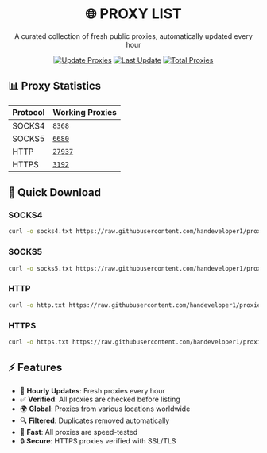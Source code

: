 <div align="center">

# 🌐 PROXY LIST

A curated collection of fresh public proxies, automatically updated every hour

[![Update Proxies](https://github.com/handeveloper1/proxies/actions/workflows/Github.Action.Proxies.yml/badge.svg)](https://github.com/handeveloper1/proxies/actions/workflows/Github.Action.Proxies.yml)
[![Last Update](https://img.shields.io/badge/Updated-2025.04.01/15:02:36Z-brightgreen.svg)](#)
[![Total Proxies](https://img.shields.io/badge/Total%20Proxies-46177-blue.svg)](#)

</div>

## 📊 Proxy Statistics
| Protocol | Working Proxies |
|----------|----------------|
| SOCKS4   | [`8368`](https://raw.githubusercontent.com/handeveloper1/proxies/main/proxies/socks4.txt) |
| SOCKS5   | [`6680`](https://raw.githubusercontent.com/handeveloper1/proxies/main/proxies/socks5.txt) |
| HTTP     | [`27937`](https://raw.githubusercontent.com/handeveloper1/proxies/main/proxies/http.txt) |
| HTTPS    | [`3192`](https://raw.githubusercontent.com/handeveloper1/proxies/main/proxies/https.txt) |

## 🚀 Quick Download

### SOCKS4
```bash
curl -o socks4.txt https://raw.githubusercontent.com/handeveloper1/proxies/main/proxies/socks4.txt
```

### SOCKS5
```bash
curl -o socks5.txt https://raw.githubusercontent.com/handeveloper1/proxies/main/proxies/socks5.txt
```

### HTTP
```bash
curl -o http.txt https://raw.githubusercontent.com/handeveloper1/proxies/main/proxies/http.txt
```

### HTTPS
```bash
curl -o https.txt https://raw.githubusercontent.com/handeveloper1/proxies/main/proxies/https.txt
```

## ⚡ Features

- 🔄 **Hourly Updates**: Fresh proxies every hour
- ✅ **Verified**: All proxies are checked before listing
- 🌍 **Global**: Proxies from various locations worldwide
- 🔍 **Filtered**: Duplicates removed automatically
- 💨 **Fast**: All proxies are speed-tested
- 🔒 **Secure**: HTTPS proxies verified with SSL/TLS

